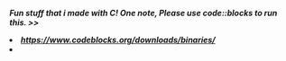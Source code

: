 <i><b>Fun stuff that i made with C!<b/><i/>
One note, Please use code::blocks to run this. >> <a><li>https://www.codeblocks.org/downloads/binaries/<li></a>
